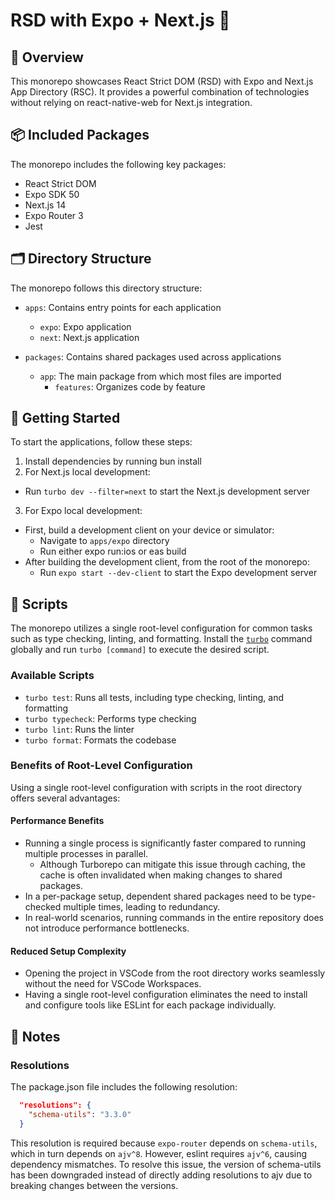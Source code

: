 # RSD with Expo + Next.js 🚧

## 🔦 Overview

This monorepo showcases React Strict DOM (RSD) with Expo and Next.js App Directory (RSC). It provides a powerful combination of technologies without relying on react-native-web for Next.js integration.

## 📦 Included Packages

The monorepo includes the following key packages:

- React Strict DOM
- Expo SDK 50
- Next.js 14
- Expo Router 3
- Jest

## 🗂 Directory Structure

The monorepo follows this directory structure:

- `apps`: Contains entry points for each application

  - `expo`: Expo application
  - `next`: Next.js application

- `packages`: Contains shared packages used across applications
  - `app`: The main package from which most files are imported
    - `features`: Organizes code by feature

## 🚀 Getting Started

To start the applications, follow these steps:

1. Install dependencies by running bun install
2. For Next.js local development:

- Run `turbo dev --filter=next` to start the Next.js development server

3. For Expo local development:

- First, build a development client on your device or simulator:
  - Navigate to `apps/expo` directory
  - Run either expo run:ios or eas build
- After building the development client, from the root of the monorepo:
  - Run `expo start --dev-client` to start the Expo development server

## 📜 Scripts

The monorepo utilizes a single root-level configuration for common tasks such as type checking, linting, and formatting. Install the [`turbo`](https://turbo.build/repo) command globally and run `turbo [command]` to execute the desired script.

### Available Scripts

- `turbo test`: Runs all tests, including type checking, linting, and formatting
- `turbo typecheck`: Performs type checking
- `turbo lint`: Runs the linter
- `turbo format`: Formats the codebase

### Benefits of Root-Level Configuration

Using a single root-level configuration with scripts in the root directory offers several advantages:

#### Performance Benefits

- Running a single process is significantly faster compared to running multiple processes in parallel.
  - Although Turborepo can mitigate this issue through caching, the cache is often invalidated when making changes to shared packages.
- In a per-package setup, dependent shared packages need to be type-checked multiple times, leading to redundancy.
- In real-world scenarios, running commands in the entire repository does not introduce performance bottlenecks.

#### Reduced Setup Complexity

- Opening the project in VSCode from the root directory works seamlessly without the need for VSCode Workspaces.
- Having a single root-level configuration eliminates the need to install and configure tools like ESLint for each package individually.

## 📝 Notes

### Resolutions

The package.json file includes the following resolution:

```json package.json
  "resolutions": {
    "schema-utils": "3.3.0"
  }
```

This resolution is required because `expo-router` depends on `schema-utils`, which in turn depends on `ajv^8`. However, eslint requires `ajv^6`, causing dependency mismatches. To resolve this issue, the version of schema-utils has been downgraded instead of directly adding resolutions to ajv due to breaking changes between the versions.
